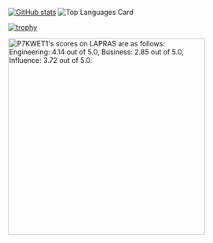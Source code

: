 [![GitHub stats](https://github-readme-stats.vercel.app/api?username=417-72KI&count_private=true&theme=tokyonight)](https://github.com/anuraghazra/github-readme-stats)
![Top Languages Card](https://github-readme-stats.vercel.app/api/top-langs/?username=417-72KI&count_private=true&theme=tokyonight&layout=compact)

[![trophy](https://github-profile-trophy.vercel.app/?username=417-72KI&rank=SECRET,SSS,SS,S,AAA,AA,A)](https://github.com/417-72KI)

<!--START_SECTION:lapras-card-->
<p ><a href="https://lapras.com/public/P7KWET1" target="_blank" rel="noopener noreferrer"><img alt="P7KWET1's scores on LAPRAS are as follows: Engineering: 4.14 out of 5.0, Business: 2.85 out of 5.0, Influence: 3.72 out of 5.0." src="https://lapras-card-generator.vercel.app/api/svg?e=4.14&b=2.85&i=3.72&b1=%23020e27&b2=%230e5593&i1=%2303102f&i2=%231688bf&l=en" width="400" ></a></p>
<!--END_SECTION:lapras-card-->

<!--
**417-72KI/417-72KI** is a ✨ _special_ ✨ repository because its `README.md` (this file) appears on your GitHub profile.

Here are some ideas to get you started:

- 🔭 I’m currently working on ...
- 🌱 I’m currently learning ...
- 👯 I’m looking to collaborate on ...
- 🤔 I’m looking for help with ...
- 💬 Ask me about ...
- 📫 How to reach me: ...
- 😄 Pronouns: ...
- ⚡ Fun fact: ...
-->
